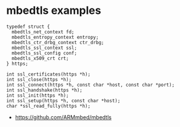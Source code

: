 # mbedtls examples

    typedef struct {
      mbedtls_net_context fd;
      mbedtls_entropy_context entropy;
      mbedtls_ctr_drbg_context ctr_drbg;
      mbedtls_ssl_context ssl;
      mbedtls_ssl_config conf;
      mbedtls_x509_crt crt;
    } https;

    int ssl_certificates(https *h);
    int ssl_close(https *h);
    int ssl_connect(https *h, const char *host, const char *port);
    int ssl_handshake(https *h);
    int ssl_init(https *h);
    int ssl_setup(https *h, const char *host);
    char *ssl_read_fully(https *h);

- https://github.com/ARMmbed/mbedtls
